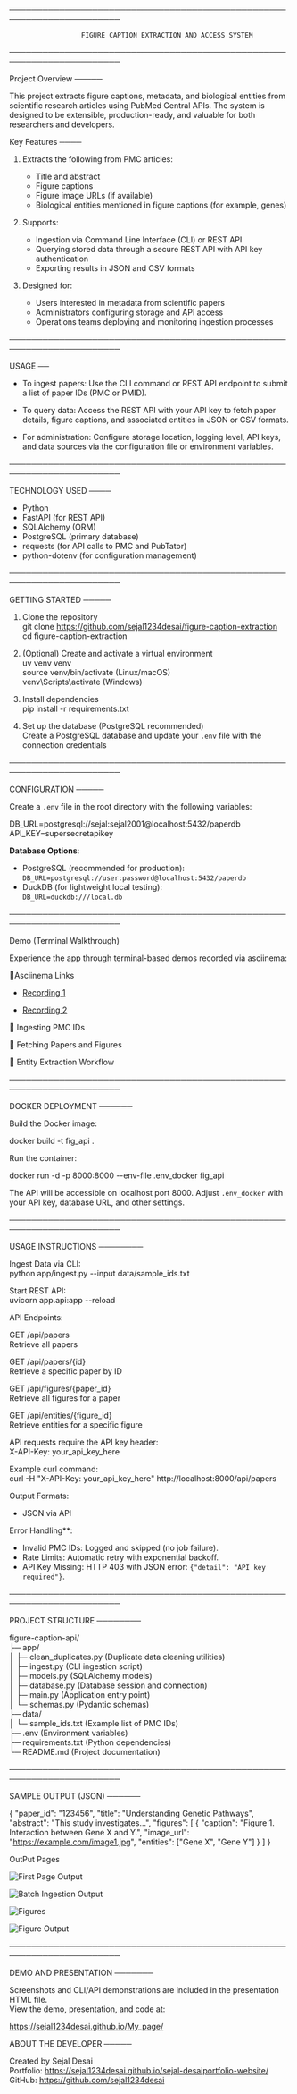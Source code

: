 ──────────────────────────────────────────────────────────────────────         

                      FIGURE CAPTION EXTRACTION AND ACCESS SYSTEM
──────────────────────────────────────────────────────────────────────

Project Overview
─────

This project extracts figure captions, metadata, and biological entities from scientific research articles using PubMed Central APIs. The system is designed to be extensible, production-ready, and valuable for both researchers and developers.


Key Features
────

1. Extracts the following from PMC articles:
   - Title and abstract
   - Figure captions
   - Figure image URLs (if available)
   - Biological entities mentioned in figure captions (for example, genes)

2. Supports:
   - Ingestion via Command Line Interface (CLI) or REST API
   - Querying stored data through a secure REST API with API key authentication
   - Exporting results in JSON and CSV formats

3. Designed for:
   - Users interested in metadata from scientific papers
   - Administrators configuring storage and API access
   - Operations teams deploying and monitoring ingestion processes

──────────────────────────────────────────────────────────────────────   

USAGE
──

- To ingest papers:
  Use the CLI command or REST API endpoint to submit a list of paper IDs (PMC or PMID).

- To query data:
  Access the REST API with your API key to fetch paper details, figure captions, and associated entities in JSON or CSV formats.

- For administration:
  Configure storage location, logging level, API keys, and data sources via the configuration file or environment variables.

──────────────────────────────────────────────────────────────────────

TECHNOLOGY USED
────

- Python
- FastAPI (for REST API)
- SQLAlchemy (ORM)
- PostgreSQL (primary database)
- requests (for API calls to PMC and PubTator)
- python-dotenv (for configuration management)

──────────────────────────────────────────────────────────────────────
   
GETTING STARTED
─────

1. Clone the repository  
   git clone https://github.com/sejal1234desai/figure-caption-extraction  
   cd figure-caption-extraction

2. (Optional) Create and activate a virtual environment  
   uv venv venv  
   source venv/bin/activate   (Linux/macOS)  
   venv\Scripts\activate      (Windows)

3. Install dependencies  
   pip install -r requirements.txt

4. Set up the database (PostgreSQL recommended)  
   Create a PostgreSQL database and update your `.env` file with the connection credentials


──────────────────────────────────────────────────────────────────────

CONFIGURATION
─────

Create a `.env` file in the root directory with the following variables:

DB_URL=postgresql://sejal:sejal2001@localhost:5432/paperdb  
API_KEY=supersecretapikey

**Database Options**:  
- PostgreSQL (recommended for production):  
  `DB_URL=postgresql://user:password@localhost:5432/paperdb`  
- DuckDB (for lightweight local testing):  
  `DB_URL=duckdb:///local.db`



──────────────────────────────────────────────────────────────────────

 Demo (Terminal Walkthrough)

Experience the app through terminal-based demos recorded via asciinema:

🔹Asciinema Links
 - [Recording 1](https://asciinema.org/a/Zpo3bzfFZdqB7Jy73roy8Q4Zh)


- [Recording 2](https://asciinema.org/a/tPKzW7cD5tvabK1R0KzIMzZMo)

🔹 Ingesting PMC IDs

🔹 Fetching Papers and Figures

🔹 Entity Extraction Workflow

 ──────────────────────────────────────────────────────────────────────

DOCKER DEPLOYMENT
──────

Build the Docker image:

   docker build -t fig_api .

Run the container:

   docker run -d -p 8000:8000 --env-file .env_docker fig_api

The API will be accessible on localhost port 8000. Adjust `.env_docker` with your API key, database URL, and other settings.

 ──────────────────────────────────────────────────────────────────────
 
USAGE INSTRUCTIONS
────────

Ingest Data via CLI:  
   python app/ingest.py --input data/sample_ids.txt

Start REST API:  
   uvicorn app.api:app --reload

API Endpoints:  

GET /api/papers  
   Retrieve all papers

GET /api/papers/{id}  
   Retrieve a specific paper by ID

GET /api/figures/{paper_id}  
   Retrieve all figures for a paper

GET /api/entities/{figure_id}  
   Retrieve entities for a specific figure

API requests require the API key header:  
   X-API-Key: your_api_key_here

Example curl command:  
   curl -H "X-API-Key: your_api_key_here" http://localhost:8000/api/papers

Output Formats:  
- JSON via API  


Error Handling**:  
- Invalid PMC IDs: Logged and skipped (no job failure).  
- Rate Limits: Automatic retry with exponential backoff.  
- API Key Missing: HTTP 403 with JSON error: `{"detail": "API key required"}`.  

──────────────────────────────────────────────────────────────────────

PROJECT STRUCTURE
────────

figure-caption-api/  
  ├─ app/  
  │   ├─ clean_duplicates.py         (Duplicate data cleaning utilities)  
  │   ├─ ingest.py                   (CLI ingestion script)  
  │   ├─ models.py                   (SQLAlchemy models)  
  │   ├─ database.py                 (Database session and connection)  
  │   ├─ main.py                    (Application entry point)  
  │   └─ schemas.py                  (Pydantic schemas)  
  ├─ data/  
  │   └─ sample_ids.txt              (Example list of PMC IDs)  
  ├─ .env                           (Environment variables)  
  ├─ requirements.txt               (Python dependencies)  
  └─ README.md                     (Project documentation)  

──────────────────────────────────────────────────────────────────────

SAMPLE OUTPUT (JSON)
──────

{
  "paper_id": "123456",
  "title": "Understanding Genetic Pathways",
  "abstract": "This study investigates...",
  "figures": [
    {
      "caption": "Figure 1. Interaction between Gene X and Y.",
      "image_url": "https://example.com/image1.jpg",
      "entities": ["Gene X", "Gene Y"]
    }
  ]
}


OutPut Pages 



![First Page Output](imgs/first_page.png)

![Batch Ingestion Output](imgs/batch_ingestion.png)

![Figures](imgs/figuress.png)

![Figure Output](imgs/figure_output.png)





──────────────────────────────────────────────────────────────────────

DEMO AND PRESENTATION
───────

Screenshots and CLI/API demonstrations are included in the presentation HTML file.  
View the demo, presentation, and code at: 

https://sejal1234desai.github.io/My_page/



ABOUT THE DEVELOPER
─────

Created by Sejal Desai  
Portfolio: https://sejal1234desai.github.io/sejal-desaiportfolio-website/  
GitHub: https://github.com/sejal1234desai

 
